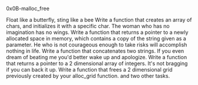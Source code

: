0x0B-malloc_free

 Float like a butterfly, sting like a bee
Write a function that creates an array of chars, and initializes it with a specific char.
 The woman who has no imagination has no wings.
Write a function that returns a pointer to a newly allocated space in memory, which contains a copy of the string given as a parameter.
 He who is not courageous enough to take risks will accomplish nothing in life.
Write a function that concatenates two strings.
 If you even dream of beating me you'd better wake up and apologize.
Write a function that returns a pointer to a 2 dimensional array of integers.
It's not bragging if you can back it up.
Write a function that frees a 2 dimensional grid previously created by your alloc_grid function.
and two other tasks.
